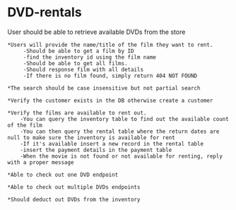 # DVD-rentals

User should be able to retrieve available DVDs from the store


    *Users will provide the name/title of the film they want to rent. 
         -Should be able to get a film by ID
         -find the inventory id using the film name
         -Should be able to get all films.
         -Should response film with all details
         -If there is no film found, simply return 404 NOT FOUND
         
    *The search should be case insensitive but not partial search
    
    *Verify the customer exists in the DB otherwise create a customer
    
    *Verify the films are available to rent out.
        -You can query the inventory table to find out the available count of the film
        -You can then query the rental table where the return dates are null to make sure the inventory is available for rent
        -If it's available insert a new record in the rental table
        -insert the payment details in the payment table
        -When the movie is not found or not available for renting, reply with a proper message
        
    *Able to check out one DVD endpoint
    
    *Able to check out multiple DVDs endpoints
    
    *Should deduct out DVDs from the inventory


